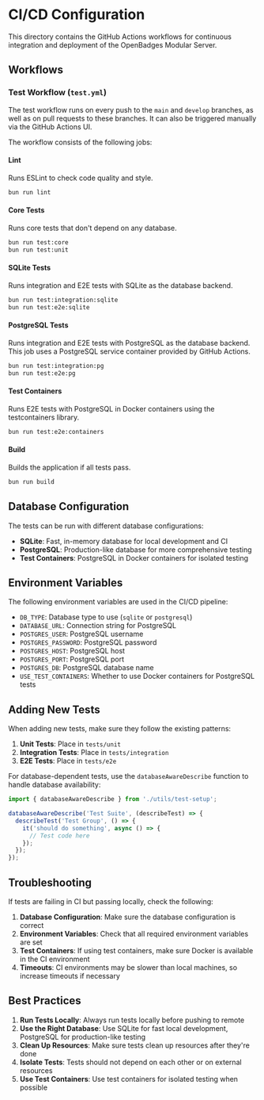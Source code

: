 # CI/CD Configuration

This directory contains the GitHub Actions workflows for continuous integration and deployment of the OpenBadges Modular Server.

## Workflows

### Test Workflow (`test.yml`)

The test workflow runs on every push to the `main` and `develop` branches, as well as on pull requests to these branches. It can also be triggered manually via the GitHub Actions UI.

The workflow consists of the following jobs:

#### Lint

Runs ESLint to check code quality and style.

```bash
bun run lint
```

#### Core Tests

Runs core tests that don't depend on any database.

```bash
bun run test:core
bun run test:unit
```

#### SQLite Tests

Runs integration and E2E tests with SQLite as the database backend.

```bash
bun run test:integration:sqlite
bun run test:e2e:sqlite
```

#### PostgreSQL Tests

Runs integration and E2E tests with PostgreSQL as the database backend. This job uses a PostgreSQL service container provided by GitHub Actions.

```bash
bun run test:integration:pg
bun run test:e2e:pg
```

#### Test Containers

Runs E2E tests with PostgreSQL in Docker containers using the testcontainers library.

```bash
bun run test:e2e:containers
```

#### Build

Builds the application if all tests pass.

```bash
bun run build
```

## Database Configuration

The tests can be run with different database configurations:

- **SQLite**: Fast, in-memory database for local development and CI
- **PostgreSQL**: Production-like database for more comprehensive testing
- **Test Containers**: PostgreSQL in Docker containers for isolated testing

## Environment Variables

The following environment variables are used in the CI/CD pipeline:

- `DB_TYPE`: Database type to use (`sqlite` or `postgresql`)
- `DATABASE_URL`: Connection string for PostgreSQL
- `POSTGRES_USER`: PostgreSQL username
- `POSTGRES_PASSWORD`: PostgreSQL password
- `POSTGRES_HOST`: PostgreSQL host
- `POSTGRES_PORT`: PostgreSQL port
- `POSTGRES_DB`: PostgreSQL database name
- `USE_TEST_CONTAINERS`: Whether to use Docker containers for PostgreSQL tests

## Adding New Tests

When adding new tests, make sure they follow the existing patterns:

1. **Unit Tests**: Place in `tests/unit`
2. **Integration Tests**: Place in `tests/integration`
3. **E2E Tests**: Place in `tests/e2e`

For database-dependent tests, use the `databaseAwareDescribe` function to handle database availability:

```typescript
import { databaseAwareDescribe } from './utils/test-setup';

databaseAwareDescribe('Test Suite', (describeTest) => {
  describeTest('Test Group', () => {
    it('should do something', async () => {
      // Test code here
    });
  });
});
```

## Troubleshooting

If tests are failing in CI but passing locally, check the following:

1. **Database Configuration**: Make sure the database configuration is correct
2. **Environment Variables**: Check that all required environment variables are set
3. **Test Containers**: If using test containers, make sure Docker is available in the CI environment
4. **Timeouts**: CI environments may be slower than local machines, so increase timeouts if necessary

## Best Practices

1. **Run Tests Locally**: Always run tests locally before pushing to remote
2. **Use the Right Database**: Use SQLite for fast local development, PostgreSQL for production-like testing
3. **Clean Up Resources**: Make sure tests clean up resources after they're done
4. **Isolate Tests**: Tests should not depend on each other or on external resources
5. **Use Test Containers**: Use test containers for isolated testing when possible
